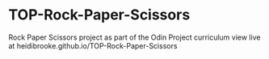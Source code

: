 # TOP-Rock-Paper-Scissors
Rock Paper Scissors project as part of the Odin Project curriculum
view live at heidibrooke.github.io/TOP-Rock-Paper-Scissors
